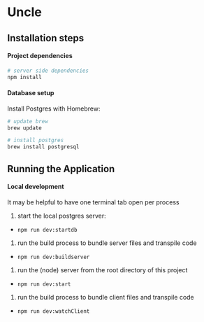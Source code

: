 # Uncle

## Installation steps

#### Project dependencies

```sh
# server side dependencies
npm install
```

#### Database setup

Install Postgres with Homebrew:
```sh
# update brew
brew update

# install postgres
brew install postgresql
```

## Running the Application

#### Local development

It may be helpful to have one terminal tab open per process

1. start the local postgres server:
  * `npm run dev:startdb`
1. run the build process to bundle server files and transpile code
  * `npm run dev:buildserver`
1. run the (node) server from the root directory of this project
  * `npm run dev:start`
1. run the build process to bundle client files and transpile code
  * `npm run dev:watchClient`


